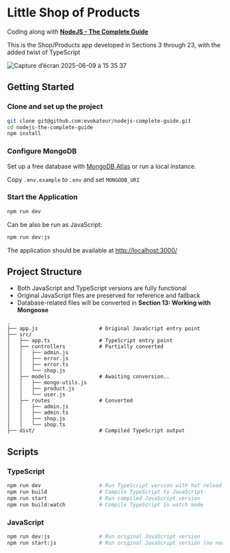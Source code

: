# Little Shop of Products

Coding along with [**NodeJS - The Complete Guide**](https://www.udemy.com/course/nodejs-the-complete-guide/)

This is the Shop/Products app developed in Sections 3 through 23, with the added twist of TypeScript

![Capture d’écran 2025-06-09 à 15 35 37](https://github.com/user-attachments/assets/1774c6ff-8eb2-4934-925c-04af2c2902ad)

## Getting Started

### Clone and set up the project

```sh
git clone git@github.com:evokateur/nodejs-complete-guide.git
cd nodejs-the-complete-guide
npm install
```

### Configure MongoDB

Set up a free database with
[MongoDB Atlas](https://www.mongodb.com/atlas/database) or run a local instance.

Copy `.env.example` to `.env` and set `MONGODB_URI`

### Start the Application

```sh
npm run dev
```

Can be also be run as JavaScript:

```sh
npm run dev:js
```

The application should be available at <http://localhost:3000/>

## Project Structure

- Both JavaScript and TypeScript versions are fully functional
- Original JavaScript files are preserved for reference and fallback
- Database-related files will be converted in **Section 13: Working with Mongoose**

```
.
├── app.js                    # Original JavaScript entry point
├── src/                      
│   ├── app.ts                # TypeScript entry point
│   ├── controllers           # Partially converted 
│   │   ├── admin.js          
│   │   ├── error.js
│   │   ├── error.ts
│   │   └── shop.js           
│   ├── models                # Awaiting conversion..
│   │   ├── mongo-utils.js
│   │   ├── product.js
│   │   └── user.js
│   ├── routes                # Converted 
│   │   ├── admin.js
│   │   ├── admin.ts
│   │   ├── shop.js
│   │   └── shop.ts
├── dist/                     # Compiled TypeScript output
```

## Scripts

### TypeScript

```bash
npm run dev                   # Run TypeScript version with hot reload
npm run build                 # Compile TypeScript to JavaScript
npm run start                 # Run compiled JavaScript version
npm run build:watch           # Compile TypeScript in watch mode
```

### JavaScript

```bash
npm run dev:js                # Run original JavaScript version
npm run start:js              # Run original JavaScript version (no nodemon)
```
